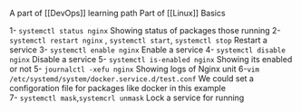 A part of [[DevOps]] learning path
 Part of [[Linux]] Basics 

1-  `systemctl status nginx` Showing status of  packages those running 
2- `systemctl restart nginx` , `systemctl start`, `systemctl stop`  Restart a service 
3- `systemctl enable nginx`   Enable a service 
4- `systemctl disable nginx`   Disable a service 
5- `systemctl is-enabled nginx` Showing its enabled or not 
5- `journalctl -xefu nginx` Showing logs of  Nginx unit
6-`vim /etc/systemd/system/docker.service.d/test.conf` We could set a configoration file for packages like docker in this example  
7- `systemctl mask`,`systemcrl unmask`  Lock a service for running  
